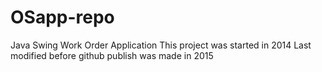 # OSapp-repo
Java Swing Work Order Application
This project was started in 2014
Last modified before github publish was made in 2015
